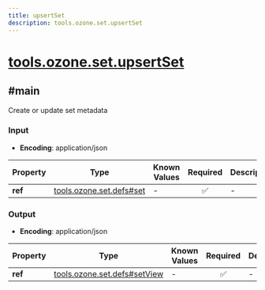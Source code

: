 ```yaml
---
title: upsertSet
description: tools.ozone.set.upsertSet
---
```


# [tools.ozone.set.upsertSet](https://github.com/myConsciousness/atproto.dart/blob/main/lexicons/tools/ozone/set/upsertSet.json)

## #main

Create or update set metadata

### Input

- **Encoding**: application/json

| Property | Type | Known Values | Required | Description |
| --- | --- | --- | :---: | --- |
| **ref** | [tools.ozone.set.defs#set](../../../../lexicons/tools/ozone/set/defs.md#set) | - | ✅ | - |

### Output

- **Encoding**: application/json

| Property | Type | Known Values | Required | Description |
| --- | --- | --- | :---: | --- |
| **ref** | [tools.ozone.set.defs#setView](../../../../lexicons/tools/ozone/set/defs.md#setview) | - | ✅ | - |
